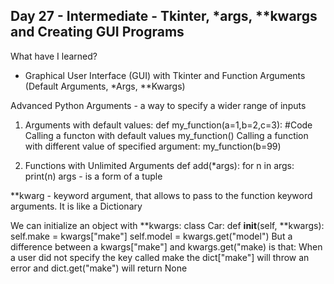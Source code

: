 ## Day 27 - Intermediate - Tkinter, *args, **kwargs and Creating GUI Programs

What have I learned? 
- Graphical User Interface (GUI) with Tkinter and Function Arguments (Default Arguments,
*Args, **Kwargs)

Advanced Python Arguments - a way to specify a wider range of inputs 
1. Arguments with default values: 
def my_function(a=1,b=2,c=3):
   #Code
Calling a functon with default values
my_function()
Calling a function with different value of specified argument:
my_function(b=99)

2. Functions with Unlimited Arguments 
def add(*args):
    for n in args:
        print(n)
args - is a form of a tuple 

**kwarg - keyword argument, that allows to pass to the function keyword arguments. It is like a Dictionary 

We can initialize an object with **kwargs:
class Car:
    def __init__(self, **kwargs):
        self.make = kwargs["make"]
        self.model = kwargs.get("model")
But a difference between a kwargs["make"] and kwargs.get("make) is that:
When a user did not specify the key called make the dict["make"] will throw an error and dict.get("make") will return None

